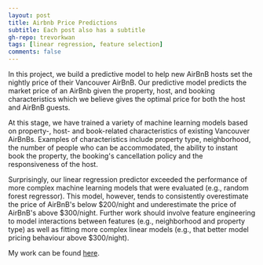 ```yaml
---
layout: post
title: Airbnb Price Predictions
subtitle: Each post also has a subtitle
gh-repo: trevorkwan
tags: [linear regression, feature selection]
comments: false
---
```


In this project, we build a predictive model to help new AirBnB hosts set the nightly price of their Vancouver AirBnB. Our predictive model predicts the market price of an AirBnb given the property, host, and booking characteristics which we believe gives the optimal price for both the host and AirBnB guests. 

At this stage, we have trained a variety of machine learning models based on property-, host- and book-related characteristics of existing Vancouver AirBnBs. Examples of characteristics include property type, neighborhood, the number of people who can be accommodated, the ability to instant book the property, the booking's cancellation policy and the responsiveness of the host. 

Surprisingly, our linear regression predictor exceeded the performance of more complex machine learning models that were evaluated (e.g., random forest regressor). This model, however, tends to consistently overestimate the price of AirBnB's below \$200/night and underestimate the price of AirBnB's above \$300/night. Further work should involve feature engineering to model interactions between features (e.g., neighborhood and property type) as well as fitting more complex linear models (e.g., that better model pricing behaviour above $300/night). 

My work can be found [here](https://github.com/trevorkwan/Airbnb-Price-Prediction-Project-DSCI-522).
